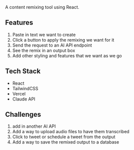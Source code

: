 A content remixing tool using React.

## Features

1. Paste in text we want to create
2. Click a button to apply the remixing we want for it
3. Send the request to an AI API endpoint
4. See the remix in an output box
5. Add other styling and features that we want as we go

## Tech Stack

- React
- TailwindCSS
- Vercel
- Claude API

## Challenges

1. add in another AI API
2. Add a way to upload audio files to have them transcribed
3. Click to tweet or schedule a tweet from the output
4. Add a way to save the remixed output to a database